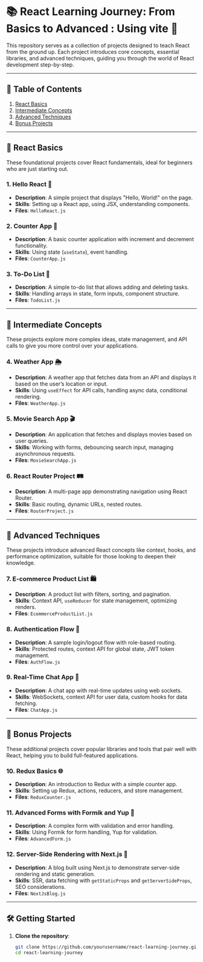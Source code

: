 # 📚 React Learning Journey: From Basics to Advanced : Using vite 🚀

This repository serves as a collection of projects designed to teach React from the ground up. Each project introduces core concepts, essential libraries, and advanced techniques, guiding you through the world of React development step-by-step.

---

## 🔰 Table of Contents

1. [React Basics](#react-basics)
2. [Intermediate Concepts](#intermediate-concepts)
3. [Advanced Techniques](#advanced-techniques)
4. [Bonus Projects](#bonus-projects)

---

## 🧩 React Basics

These foundational projects cover React fundamentals, ideal for beginners who are just starting out.

### 1. **Hello React** 🌟

- **Description**: A simple project that displays "Hello, World!" on the page.
- **Skills**: Setting up a React app, using JSX, understanding components.
- **Files**: `HelloReact.js`

### 2. **Counter App** 🔢

- **Description**: A basic counter application with increment and decrement functionality.
- **Skills**: Using state (`useState`), event handling.
- **Files**: `CounterApp.js`

### 3. **To-Do List** 📝

- **Description**: A simple to-do list that allows adding and deleting tasks.
- **Skills**: Handling arrays in state, form inputs, component structure.
- **Files**: `TodoList.js`

---

## 🚀 Intermediate Concepts

These projects explore more complex ideas, state management, and API calls to give you more control over your applications.

### 4. **Weather App** 🌦️

- **Description**: A weather app that fetches data from an API and displays it based on the user’s location or input.
- **Skills**: Using `useEffect` for API calls, handling async data, conditional rendering.
- **Files**: `WeatherApp.js`

### 5. **Movie Search App** 🎬

- **Description**: An application that fetches and displays movies based on user queries.
- **Skills**: Working with forms, debouncing search input, managing asynchronous requests.
- **Files**: `MovieSearchApp.js`

### 6. **React Router Project** 🛤️

- **Description**: A multi-page app demonstrating navigation using React Router.
- **Skills**: Basic routing, dynamic URLs, nested routes.
- **Files**: `RouterProject.js`

---

## 💼 Advanced Techniques

These projects introduce advanced React concepts like context, hooks, and performance optimization, suitable for those looking to deepen their knowledge.

### 7. **E-commerce Product List** 🛍️

- **Description**: A product list with filters, sorting, and pagination.
- **Skills**: Context API, `useReducer` for state management, optimizing renders.
- **Files**: `EcommerceProductList.js`

### 8. **Authentication Flow** 🔑

- **Description**: A sample login/logout flow with role-based routing.
- **Skills**: Protected routes, context API for global state, JWT token management.
- **Files**: `AuthFlow.js`

### 9. **Real-Time Chat App** 💬

- **Description**: A chat app with real-time updates using web sockets.
- **Skills**: WebSockets, context API for user data, custom hooks for data fetching.
- **Files**: `ChatApp.js`

---

## 🎁 Bonus Projects

These additional projects cover popular libraries and tools that pair well with React, helping you to build full-featured applications.

### 10. **Redux Basics** 🌐

- **Description**: An introduction to Redux with a simple counter app.
- **Skills**: Setting up Redux, actions, reducers, and store management.
- **Files**: `ReduxCounter.js`

### 11. **Advanced Forms with Formik and Yup** 📄

- **Description**: A complex form with validation and error handling.
- **Skills**: Using Formik for form handling, Yup for validation.
- **Files**: `AdvancedForm.js`

### 12. **Server-Side Rendering with Next.js** 🚀

- **Description**: A blog built using Next.js to demonstrate server-side rendering and static generation.
- **Skills**: SSR, data fetching with `getStaticProps` and `getServerSideProps`, SEO considerations.
- **Files**: `NextJsBlog.js`

---

## 🛠️ Getting Started

1. **Clone the repository**:
   ```bash
   git clone https://github.com/yourusername/react-learning-journey.git
   cd react-learning-journey
   ```
